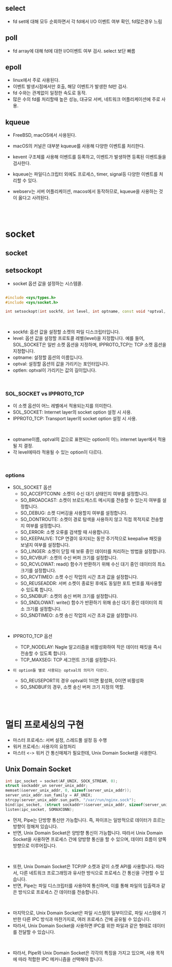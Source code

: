 ## select

- fd set에 대해 모두 순회하면서 각 fd에서 I/O 이벤트 여부 확인, fd많은경우 느림

## poll

- fd array에 대해 fd에 대한 I/O이벤트 여부 검사. select 보단 빠름

## epoll

- linux에서 주로 사용된다.
- 이벤트 발생시점에서만 호출, 해당 이벤트가 발생한 fd만 검사.
- fd 수와는 관계없이 일정한 속도로 동작.
- 많은 수의 fd를 처리할때 높은 성능, 대규모 서버, 네트워크 어플리케이션에 주로 사용.

## kqueue

- FreeBSD, macOS에서 사용된다.
- macOS의 커널은 대부분 kqueue를 사용해 다양한 이벤트를 처리한다.
- kevent 구조체를 사용해 이벤트를 등록하고, 이벤트가 발생하면 등록된 이벤트들을 검사한다.
- kqueue는 파일디스크립터 외에도 프로세스, timer, signal등 다양한 이벤트를 처리할 수 있다.

- webserv는 서버 어플리케이션, macos에서 동작하므로, kqueue을 사용하는 것이 옳다고 사려된다.

<br><br>

# socket

## socket

## setsockopt

- socket 옵션 값을 설정하는 시스템콜.

```cpp

#include <sys/types.h>
#include <sys/socket.h>

int setsockopt(int sockfd, int level, int optname, const void *optval, socklen_t optlen);
```

<br>

- sockfd: 옵션 값을 설정할 소켓의 파일 디스크립터입니다.
- level: 옵션 값을 설정할 프로토콜 레벨(level)을 지정합니다. 예를 들어, SOL_SOCKET은 일반 소켓 옵션을 지정하며, IPPROTO_TCP는 TCP 소켓 옵션을 지정합니다.
- optname: 설정할 옵션의 이름입니다.
- optval: 설정할 옵션의 값을 가리키는 포인터입니다.
- optlen: optval이 가리키는 값의 길이입니다.

<br>

### SOL_SOCKET vs IPPROTO_TCP

- 이 소켓 옵션이 어느 레벨에서 적용되는지를 의미한다.
- SOL_SOCKET: Internet layer의 socket option 설정 시 사용.
- IPPROTO_TCP: Transport layer의 socket option 설정 시 사용.

<br>

- optname이름, optval의 값으로 표현되는 option이 어느 internet layer에서 적용될 지 결정.
- 각 level에따라 적용될 수 있는 option이 다르다.

<br>

### options

- SOL_SOCKET 옵션
  - SO_ACCEPTCONN: 소켓이 수신 대기 상태인지 여부를 설정합니다.
  - SO_BROADCAST: 소켓이 브로드캐스트 메시지를 전송할 수 있는지 여부를 설정합니다.
  - SO_DEBUG: 소켓 디버깅을 사용할지 여부를 설정합니다.
  - SO_DONTROUTE: 소켓이 경로 탐색을 사용하지 않고 직접 목적지로 전송할지 여부를 설정합니다.
  - SO_ERROR: 소켓 오류를 검색할 때 사용합니다.
  - SO_KEEPALIVE: TCP 연결이 유지되는 동안 주기적으로 keepalive 패킷을 보낼지 여부를 설정합니다.
  - SO_LINGER: 소켓이 닫힐 때 보류 중인 데이터를 처리하는 방법을 설정합니다.
  - SO_RCVBUF: 소켓의 수신 버퍼 크기를 설정합니다.
  - SO_RCVLOWAT: read() 함수가 반환하기 위해 수신 대기 중인 데이터의 최소 크기를 설정합니다.
  - SO_RCVTIMEO: 소켓 수신 작업의 시간 초과 값을 설정합니다.
  - SO_REUSEADDR: 서버 소켓이 종료된 후에도 동일한 포트 번호를 재사용할 수 있도록 합니다.
  - SO_SNDBUF: 소켓의 송신 버퍼 크기를 설정합니다.
  - SO_SNDLOWAT: write() 함수가 반환하기 위해 송신 대기 중인 데이터의 최소 크기를 설정합니다.
  - SO_SNDTIMEO: 소켓 송신 작업의 시간 초과 값을 설정합니다.

<br>

- IPPROTO_TCP 옵션

  - TCP_NODELAY: Nagle 알고리즘을 비활성화하여 작은 데이터 패킷을 즉시 전송할 수 있도록 합니다.
  - TCP_MAXSEG: TCP 세그먼트 크기를 설정합니다.

- `이 option들 별로 사용되는 optval의 의미가 다르다.`
  - SO_REUSEPORT의 경우 optval이 1이면 활성화, 0이면 비활성화
  - SO_SNDBUF의 경우, 소켓 송신 버퍼 크기 지정의 역할.

<br><br>

# 멀티 프로세싱의 구현

- 마스터 프로세스: 서버 설정, 스레드풀 설정 등 수행
- 워커 프로세스: 사용자의 요청처리
- 마스터 <-> 워커 간 통신매체가 필요한데, Unix Domain Socket을 사용한다.

## Unix Domain Socket

```cpp
int ipc_socket = socket(AF_UNIX, SOCK_STREAM, 0);
struct sockaddr_un server_unix_addr;
memset(&server_unix_addr, 0, sizeof(server_unix_addr));
server_unix_addr.sun_family = AF_UNIX;
strcpy(server_unix_addr.sun_path, "/var/run/nginx.sock");
bind(ipc_socket, (struct sockaddr*)&server_unix_addr, sizeof(server_unix_addr));
listen(ipc_socket, SOMAXCONN);
```

- 먼저, Pipe는 단방향 통신만 가능합니다. 즉, 파이프는 일방적으로 데이터가 흐르는 방향이 정해져 있습니다.
- 반면, Unix Domain Socket은 양방향 통신이 가능합니다. 따라서 Unix Domain Socket을 사용하면 프로세스 간에 양방향 통신을 할 수 있으며, 데이터 흐름이 양쪽 방향으로 이루어집니다.

<br>

- 또한, Unix Domain Socket은 TCP/IP 소켓과 같이 소켓 API를 사용합니다. 따라서, 다른 네트워크 프로그래밍과 유사한 방식으로 프로세스 간 통신을 구현할 수 있습니다.
- 반면, Pipe는 파일 디스크립터를 사용하여 통신하며, 이를 통해 파일의 입출력과 같은 방식으로 프로세스 간 데이터를 전송합니다.

<br>

- 마지막으로, Unix Domain Socket은 파일 시스템의 일부이므로, 파일 시스템에 기반한 다른 IPC 방식과 마찬가지로, 여러 프로세스 간에 공유될 수 있습니다.
- 따라서, Unix Domain Socket을 사용하면 IPC를 위한 파일과 같은 형태로 데이터를 전달할 수 있습니다.

<br>

- 따라서, Pipe와 Unix Domain Socket은 각각의 특징을 가지고 있으며, 사용 목적에 따라 적합한 IPC 메커니즘을 선택해야 합니다.
